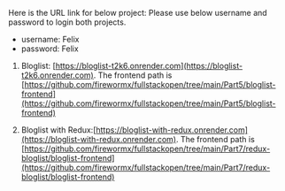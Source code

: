Here is the URL link for below project:
Please use below username and password to login both projects.
- username: Felix
- password: Felix

1. Bloglist: [https://bloglist-t2k6.onrender.com](https://bloglist-t2k6.onrender.com).
   The frontend path is [https://github.com/firewormx/fullstackopen/tree/main/Part5/bloglist-frontend](https://github.com/firewormx/fullstackopen/tree/main/Part5/bloglist-frontend)
   
2. Bloglist with Redux:[https://bloglist-with-redux.onrender.com](https://bloglist-with-redux.onrender.com).
   The frontend path is [https://github.com/firewormx/fullstackopen/tree/main/Part7/redux-bloglist/bloglist-frontend](https://github.com/firewormx/fullstackopen/tree/main/Part7/redux-bloglist/bloglist-frontend)
